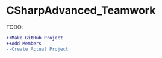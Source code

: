 # CSharpAdvanced_Teamwork

TODO:
```diff
++Make GitHub Project
++Add Members
--Create Actual Project
```
